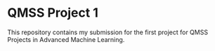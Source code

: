 # QMSS Project 1

This repository contains my submission for the first project for QMSS Projects in Advanced Machine Learning. 
